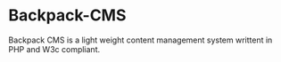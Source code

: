 Backpack-CMS
============

Backpack CMS is a light weight content management system writtent in PHP and W3c compliant.
